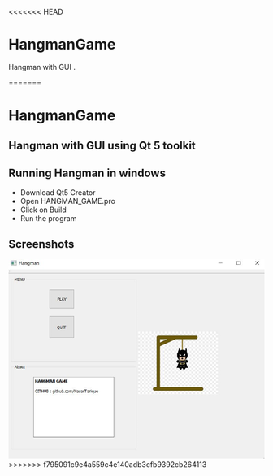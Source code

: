 <<<<<<< HEAD
# HangmanGame
Hangman with GUI .

=======
# HangmanGame
## Hangman with GUI using Qt 5 toolkit 

## Running Hangman in windows
* Download Qt5 Creator 
* Open HANGMAN_GAME.pro
* Click on Build 
* Run the program 

## Screenshots
<img src="Screenshots/Img1.png">
>>>>>>> f795091c9e4a559c4e140adb3cfb9392cb264113
